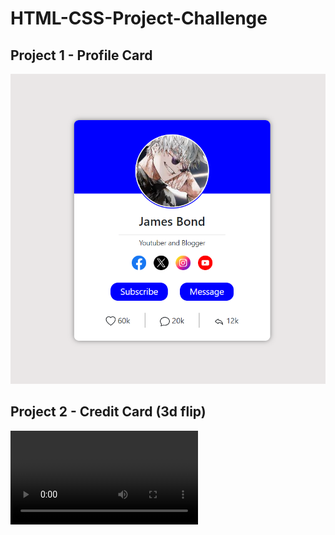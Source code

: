 # HTML-CSS-Project-Challenge

## Project 1 - Profile Card

![screenshot](./Project1/project-img/profileCard.png)

## Project 2 - Credit Card (3d flip)

![screenrecording](./Project2/project-view/flippingCard.mp4)